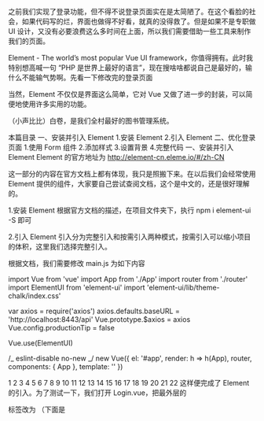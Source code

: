 之前我们实现了登录功能，但不得不说登录页面实在是太简陋了。在这个看脸的社会，如果代码写的烂，界面也做得不好看，就真的没得救了。但是如果不是专职做 UI 设计，又没有必要浪费这么多时间在上面，所以我们需要借助一些工具来制作我们的页面。

Element - The world’s most popular Vue UI framework，你值得拥有。此时我特别想高喊一句 “PHP 是世界上最好的语言”，现在搜啥啥都说自己是最好的，输什么不能输气势啊。先看一下修改完的登录页面

当然，Element 不仅仅是界面这么简单，它对 Vue 又做了进一步的封装，可以简便地使用许多实用的功能。

（小声比比）白卷，是我们全村最好的图书管理系统。

本篇目录
一、安装并引入 Element 1.安装 Element 2.引入 Element
二、优化登录页面 1.使用 Form 组件 2.添加样式 3.设置背景 4.完整代码
一、安装并引入 Element
Element 的官方地址为 http://element-cn.eleme.io/#/zh-CN

这一部分的内容在官方文档上都有体现，我只是照搬下来。在以后我们会经常使用 Element 提供的组件，大家要自己尝试查阅文档，这个是中文的，还是很好理解的。

1.安装 Element
根据官方文档的描述，在项目文件夹下，执行 npm i element-ui -S 即可

2.引入 Element
引入分为完整引入和按需引入两种模式，按需引入可以缩小项目的体积，这里我们选择完整引入。

根据文档，我们需要修改 main.js 为如下内容

import Vue from 'vue'
import App from './App'
import router from './router'
import ElementUI from 'element-ui'
import 'element-ui/lib/theme-chalk/index.css'

var axios = require('axios')
axios.defaults.baseURL = 'http://localhost:8443/api'
Vue.prototype.$axios = axios
Vue.config.productionTip = false

Vue.use(ElementUI)

/_ eslint-disable no-new _/
new Vue({
el: '#app',
render: h => h(App),
router,
components: { App },
template: '<App/>'
})

1
2
3
4
5
6
7
8
9
10
11
12
13
14
15
16
17
18
19
20
21
22
这样便完成了 Element 的引入。为了测试一下，我们打开 Login.vue，把最外层的 <div> 标签改为 <el-card>（下面是 <template> 内的完整代码）

  <el-card>
      用户名:<input type="text" v-model="loginForm.username" placeholder="请输入用户名"/>
      <br><br>
      密码： <input type="password" v-model="loginForm.password" placeholder="请输入密码"/>
      <br><br>
      <button v-on:click="login">登录</button>
  </el-card>
1
2
3
4
5
6
7
然后访问 http://localhost:8080/#/login ，查看效果

嗯，还是很丑，但是成功了。

二、优化登录页面
首先，让我们去掉这个清奇的 V ，打开 App.vue，把 <img src="./assets/logo.png"> 删掉即可。不过我一般喜欢先注释掉，确定没有影响了再删除。

1.使用 Form 组件
让我们来修改 Login.vue 的代码。原来是这样的

<template>
  <el-card>
      用户名:<input type="text" v-model="loginForm.username" placeholder="请输入用户名"/>
      <br><br>
      密码： <input type="password" v-model="loginForm.password" placeholder="请输入密码"/>
      <br><br>
      <button v-on:click="login">登录</button>
  </el-card>
</template>

<script>

  export default {
    name: 'Login',
    data () {
      return {
        loginForm: {
          username: '',
          password: ''
        },
        responseResult: []
      }
    },
    methods: {
      login () {
        this.$axios
          .post('/login', {
            username: this.loginForm.username,
            password: this.loginForm.password
          })
          .then(successResponse => {
            if (successResponse.data.code === 200) {
              this.$router.replace({path: '/index'})
            }
          })
          .catch(failResponse => {
          })
      }
    }
  }
</script>

1
2
3
4
5
6
7
8
9
10
11
12
13
14
15
16
17
18
19
20
21
22
23
24
25
26
27
28
29
30
31
32
33
34
35
36
37
38
39
40
41
42
为了设计界面，我们需要关注的地方是 <template> 标签内的 html 和 <style> 标签内的 css。登录框我们一般会用 Form 来做，打开 Element 的组件文档（http://element-cn.eleme.io/#/zh-CN/component/），发现它为我们提供了丰富的 Form 组件，我们可以点击“显示代码”，复制我们需要的部分。

不过这里好像并没有特别符合我们应用场景的表单，或者说这些都是比较复杂的，我们只需要其中的一小部分。把页面再往下拉，可以看到关于这个组件的属性、事件、方法等的文档，根据这个文档，我们可以自己去构建需要的表单。

首先，我们修改 <template> 里的代码如下

<template>
  <el-form class="login-container" label-position="left"
           label-width="0px">
    <h3 class="login_title">系统登录</h3>
    <el-form-item>
      <el-input type="text" v-model="loginForm.username"
                auto-complete="off" placeholder="账号"></el-input>
    </el-form-item>
    <el-form-item>
      <el-input type="password" v-model="loginForm.password"
                auto-complete="off" placeholder="密码"></el-input>
    </el-form-item>
    <el-form-item style="width: 100%">
      <el-button type="primary" style="width: 100%;background: #505458;border: none" v-on:click="login">登录</el-button>
    </el-form-item>
  </el-form>
</template>
1
2
3
4
5
6
7
8
9
10
11
12
13
14
15
16
17
上面的代码应该很好理解，<el-form> 里面可以放置 <el-form-item>，<el-form-item> 里面再放置其它的内容，比如 <el-input>，关于 <el-input> 的属性，可以查阅 Input 的文档，<el-button> 亦然。

在开发前端的内容时，我们修改了代码，就可以对应地看到效果，而不用重启项目。我一般会把浏览器也开着，以便实时监测。修改完上面的内容，页面变成了这样

2.添加样式
为了进一步优化界面，我们为组件再添加一些样式，即在 Login.vue 的最后添加如下代码

<style>
  .login-container {
    border-radius: 15px;
    background-clip: padding-box;
    margin: 90px auto;
    width: 350px;
    padding: 35px 35px 15px 35px;
    background: #fff;
    border: 1px solid #eaeaea;
    box-shadow: 0 0 25px #cac6c6;
  }

  .login_title {
    margin: 0px auto 40px auto;
    text-align: center;
    color: #505458;
  }

</style>

1
2
3
4
5
6
7
8
9
10
11
12
13
14
15
16
17
18
19
刷新页面（Ctrl + F5），看起来顺眼多了

3.设置背景
最后，我们为这个单调的登录页面设置一个背景。我在网上找了这张图

可以把它保存下来，放在 src\assets 文件夹下，命名为 eva.jpg 在 build 项目时，这个文件夹里的图片会被自动转成 base64。也可以在这个文件夹里再新建文件夹，方便管理。

为了使用背景图片，我在 <el-form> 标签的外又添加了一个父标签 <body>，id 设置为 poster，并在 <style> 中添加如下内容

#poster {
background:url("../assets/eva.jpg") no-repeat;
background-position: center;
height: 100%;
width: 100%;
background-size: cover;
position: fixed;
}
body{
margin: 0px;
}
1
2
3
4
5
6
7
8
9
10
11
之所以还要再写一个 body 的样式，是为了覆盖掉浏览器（用户代理）的默认样式。添加后保存，则可以看到如下效果

这时候发现界面上方有一片空白，经过查找，发现问题出在 App.vue 里，把下面这句代码删除即可

OK，又一次大功告成了。

另外可以在 Login.vue 的 data 方法中设置输入框的默认值，省的每次进来都要再输一遍。

4.完整代码
最后附上 Login.vue 的完整代码，可以直接复制

<template>
  <body id="poster">
    <el-form class="login-container" label-position="left"
             label-width="0px">
      <h3 class="login_title">系统登录</h3>
      <el-form-item>
        <el-input type="text" v-model="loginForm.username"
                  auto-complete="off" placeholder="账号"></el-input>
      </el-form-item>
      <el-form-item>
        <el-input type="password" v-model="loginForm.password"
                  auto-complete="off" placeholder="密码"></el-input>
      </el-form-item>
      <el-form-item style="width: 100%">
        <el-button type="primary" style="width: 100%;background: #505458;border: none" v-on:click="login">登录</el-button>
      </el-form-item>
    </el-form>
  </body>
</template>

<script>

  export default {
    name: 'Login',
    data () {
      return {
        loginForm: {
          username: 'admin',
          password: '123'
        },
        responseResult: []
      }
    },
    methods: {
      login () {
        this.$axios
          .post('/login', {
            username: this.loginForm.username,
            password: this.loginForm.password
          })
          .then(successResponse => {
            if (successResponse.data.code === 200) {
              this.$router.replace({path: '/index'})
            }
          })
          .catch(failResponse => {
          })
      }
    }
  }
</script>

<style>
  #poster {
    background:url("../assets/eva.jpg") no-repeat;
    background-position: center;
    height: 100%;
    width: 100%;
    background-size: cover;
    position: fixed;
  }
  body{
    margin: 0px;
  }
  .login-container {
    border-radius: 15px;
    background-clip: padding-box;
    margin: 90px auto;
    width: 350px;
    padding: 35px 35px 15px 35px;
    background: #fff;
    border: 1px solid #eaeaea;
    box-shadow: 0 0 25px #cac6c6;
  }
  .login_title {
    margin: 0px auto 40px auto;
    text-align: center;
    color: #505458;
  }

</style>

1
2
3
4
5
6
7
8
9
10
11
12
13
14
15
16
17
18
19
20
21
22
23
24
25
26
27
28
29
30
31
32
33
34
35
36
37
38
39
40
41
42
43
44
45
46
47
48
49
50
51
52
53
54
55
56
57
58
59
60
61
62
63
64
65
66
67
68
69
70
71
72
73
74
75
76
77
78
79
80
81
82
至此，登录页面的开发似乎已经较为完善了，但其实还没有完，因为这个登录页面其实没有用，别人直接输入首页的网址，就可以绕过登录页面。为了让它发挥作用，我们还需要开发一个拦截器。

下一篇文章主要讲解以下内容：

一、前端路由的 hash 模式与 history 模式
二、history 模式下后端错误页面的配置
三、登录拦截的实现

为什么要在登录页面上废这么多篇幅呢？因为把这个页面做完，就差不多理解了项目的构成，之后的开发就可以把精力集中在业务功能的实现上了。之后的基本模式，就是前端开发组件、后端开发控制器，调试功能，做起来会很快。

查看系列文章目录：
https://blog.csdn.net/Neuf_Soleil/article/details/88925013

---

版权声明：本文为 CSDN 博主「Evan-Nightly」的原创文章，遵循 CC 4.0 by-sa 版权协议，转载请附上原文出处链接及本声明。
原文链接：https://learner.blog.csdn.net/article/details/89298717
